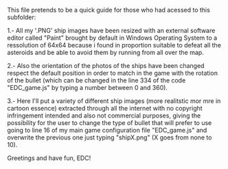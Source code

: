 
This file pretends to be a quick guide for those who had acessed to this subfolder:

1.- All my '.PNG' ship images have been resized with an external software editor called "Paint" brought by default in Windows Operating 
System to a ressolution of 64x64 because i found in proportion suitable to defeat all the asteroids and be able to avoid them by running 
from all over the map.

2.- Also the orientation of the photos of the ships have been changed respect the default position in order to match in the game with the
rotation of the bullet (which can be changed in the line 334 of the code "EDC_game.js" by typing a number between 0 and 360).

3.- Here I'll put a variety of different ship images (more realitstic mor mre in cartoon essence) extracted through all the internet with 
no copyright infringement intended and also not commercial purposes, giving the possibility for the user to change the type of bullet that
will prefer to use going to line 16 of my main game configuration file "EDC_game.js" and overwrite the previous one just typing
"shipX.png" (X goes from none to 10).

Greetings and have fun, EDC!
